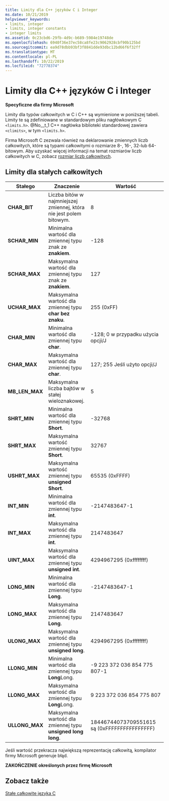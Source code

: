 ```yaml
---
title: Limity dla C++ języków C i Integer
ms.date: 10/21/2019
helpviewer_keywords:
- limits, integer
- limits, integer constants
- integer limits
ms.assetid: 0c23cbd6-29fb-4d9c-b689-5984e19748de
ms.openlocfilehash: 6940f36e37ec58ca8fe23c9062928cbf90b125bd
ms.sourcegitcommit: ea9d78dbb93bf3f8841dde93dbc12bd66f6f32ff
ms.translationtype: MT
ms.contentlocale: pl-PL
ms.lasthandoff: 10/22/2019
ms.locfileid: "72778374"
---
```

# <a name="c-and-c-integer-limits"></a>Limity dla C++ języków C i Integer

**Specyficzne dla firmy Microsoft**

Limity dla typów całkowitych w C i C++ są wymienione w poniższej tabeli. Limity te są zdefiniowane w standardowym pliku nagłówkowym C `<limits.h>`. @No__t_1 C++ nagłówka biblioteki standardowej zawiera `<climits>`, w tym `<limits.h>`.

Firma Microsoft C zezwala również na deklarowanie zmiennych liczb całkowitych, które są typami całkowitymi o rozmiarze 8-, 16-, 32-lub 64-bitowym. Aby uzyskać więcej informacji na temat rozmiarów liczb całkowitych w C, zobacz [rozmiar liczb całkowitych](../c-language/c-sized-integer-types.md).

## <a name="limits-on-integer-constants"></a>Limity dla stałych całkowitych

|**Stałego**|Znaczenie|Wartość|
|------------------|-------------|-----------|
|**CHAR_BIT**|Liczba bitów w najmniejszej zmiennej, która nie jest polem bitowym.|8|
|**SCHAR_MIN**|Minimalna wartość dla zmiennej typu znak ze **znakiem**.|-128|
|**SCHAR_MAX**|Maksymalna wartość dla zmiennej typu znak ze **znakiem**.|127|
|**UCHAR_MAX**|Maksymalna wartość dla zmiennej typu **char bez znaku**.|255 (0xFF)|
|**CHAR_MIN**|Minimalna wartość dla zmiennej typu **char**.|-128; 0 w przypadku użycia opcji/J|
|**CHAR_MAX**|Maksymalna wartość dla zmiennej typu **char**.|127; 255 Jeśli użyto opcji/J|
|**MB_LEN_MAX**|Maksymalna liczba bajtów w stałej wieloznakowej.|5|
|**SHRT_MIN**|Minimalna wartość dla zmiennej typu **Short**.|-32768|
|**SHRT_MAX**|Maksymalna wartość zmiennej typu **Short**.|32767|
|**USHRT_MAX**|Maksymalna wartość zmiennej typu **unsigned Short**.|65535 (0xFFFF)|
|**INT_MIN**|Minimalna wartość dla zmiennej typu **int**.|-2147483647-1|
|**INT_MAX**|Maksymalna wartość dla zmiennej typu **int**.|2147483647|
|**UINT_MAX**|Maksymalna wartość dla zmiennej typu **unsigned int**.|4294967295 (0xffffffff)|
|**LONG_MIN**|Minimalna wartość dla zmiennej typu **Long**.|-2147483647-1|
|**LONG_MAX**|Maksymalna wartość dla zmiennej typu **Long**.|2147483647|
|**ULONG_MAX**|Maksymalna wartość dla zmiennej typu **unsigned long**.|4294967295 (0xffffffff)|
|**LLONG_MIN**|Minimalna wartość dla zmiennej typu **Long**Long.|-9 223 372 036 854 775 807-1|
|**LLONG_MAX**|Maksymalna wartość dla zmiennej typu **Long**Long.|9 223 372 036 854 775 807|
|**ULLONG_MAX**|Maksymalna wartość dla zmiennej typu **unsigned long long**.|18446744073709551615 są (0xFFFFFFFFFFFFFFFF)|

Jeśli wartość przekracza największą reprezentację całkowitą, kompilator firmy Microsoft generuje błąd.

**ZAKOŃCZENIE określonych przez firmę Microsoft**

## <a name="see-also"></a>Zobacz także

[Stałe całkowite języka C](../c-language/c-integer-constants.md)
